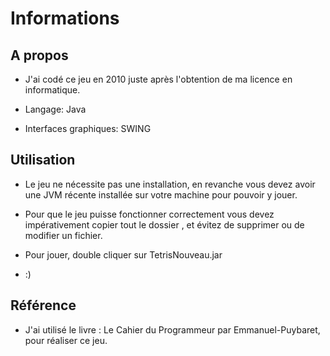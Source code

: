 # Informations

## A propos

- J'ai codé ce jeu en 2010 juste après l'obtention de ma licence en informatique.

- Langage: Java

- Interfaces graphiques: SWING


## Utilisation

- Le jeu ne nécessite pas une installation, en revanche vous devez avoir une JVM récente installée sur votre machine pour pouvoir y jouer.

- Pour que le jeu puisse fonctionner correctement vous devez impérativement copier tout le dossier <Tetris>, et évitez de supprimer ou de modifier un fichier.

- Pour jouer, double cliquer sur TetrisNouveau.jar

- :)

## Référence

- J'ai utilisé le livre : Le Cahier du Programmeur par Emmanuel-Puybaret, pour réaliser ce jeu.
